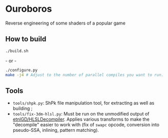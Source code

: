# Ouroboros

Reverse engineering of some shaders of a popular game

## How to build

```sh
./build.sh
```
\- or -
```sh
./configure.py
make -j4 # Adjust to the number of parallel compiles you want to run.
```

## Tools

- `tools/shpk.py`: ShPk file manipulation tool, for extracting as well as building ;
- `tools/fix-3dm-hlsl.py`: Must be run on the unmodified output of [etnlGD/HLSLDecompiler](https://github.com/etnlGD/HLSLDecompiler). Applies various transforms to make the "decompile" easier to work with (fix of `swapc` opcode, conversion into pseudo-SSA, inlining, pattern matching).
